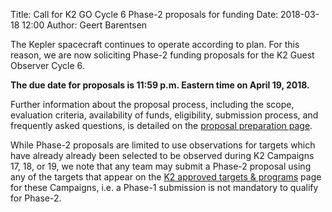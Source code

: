 Title: Call for K2 GO Cycle 6 Phase-2 proposals for funding
Date: 2018-03-18 12:00
Author: Geert Barentsen

The Kepler spacecraft continues to operate according to plan.
For this reason, we are now soliciting Phase-2 funding proposals for
the K2 Guest Observer Cycle 6.

**The due date for proposals is 11:59 p.m. Eastern time on April 19, 2018.**

Further information about the proposal process, including the scope,
evaluation criteria, availability of funds, eligibility,
submission process, and frequently asked questions, is detailed on the [proposal preparation page](/k2-proposing-targets.html).

While Phase-2 proposals are limited to use observations for targets which have
already already been selected to be observed during K2 Campaigns 17, 18, or 19,
we note that any team may submit a Phase-2 proposal using
any of the targets that appear on the <a href="k2-approved-programs.html">K2 approved targets & programs</a> page for these Campaigns,
i.e. a Phase-1 submission is not mandatory to qualify for Phase-2.
